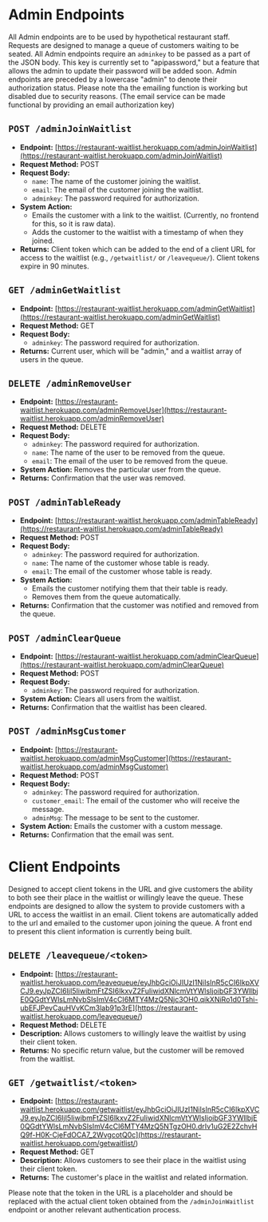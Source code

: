 # Admin Endpoints

All Admin endpoints are to be used by hypothetical restaurant staff. Requests are designed to manage a queue of customers waiting to be seated. All Admin endpoints require an `adminkey` to be passed as a part of the JSON body. This key is currently set to "apipassword," but a feature that allows the admin to update their password will be added soon. Admin endpoints are preceded by a lowercase "admin" to denote their authorization status. Please note tha the emailing function is working but disabled due to security reasons. (The email service can be made functional by providing an email authorization key) 

## `POST /adminJoinWaitlist`

- **Endpoint:** [https://restaurant-waitlist.herokuapp.com/adminJoinWaitlist](https://restaurant-waitlist.herokuapp.com/adminJoinWaitlist)
- **Request Method:** POST
- **Request Body:**
  - `name`: The name of the customer joining the waitlist.
  - `email`: The email of the customer joining the waitlist.
  - `adminkey`: The password required for authorization.
- **System Action:**
  - Emails the customer with a link to the waitlist. (Currently, no frontend for this, so it is raw data).
  - Adds the customer to the waitlist with a timestamp of when they joined.
- **Returns:** Client token which can be added to the end of a client URL for access to the waitlist (e.g., `/getwaitlist/` or `/leavequeue/`). Client tokens expire in 90 minutes.

## `GET /adminGetWaitlist`

- **Endpoint:** [https://restaurant-waitlist.herokuapp.com/adminGetWaitlist](https://restaurant-waitlist.herokuapp.com/adminGetWaitlist)
- **Request Method:** GET
- **Request Body:**
  - `adminkey`: The password required for authorization.
- **Returns:** Current user, which will be "admin," and a waitlist array of users in the queue.

## `DELETE /adminRemoveUser`

- **Endpoint:** [https://restaurant-waitlist.herokuapp.com/adminRemoveUser](https://restaurant-waitlist.herokuapp.com/adminRemoveUser)
- **Request Method:** DELETE
- **Request Body:**
  - `adminkey`: The password required for authorization.
  - `name`: The name of the user to be removed from the queue.
  - `email`: The email of the user to be removed from the queue.
- **System Action:** Removes the particular user from the queue.
- **Returns:** Confirmation that the user was removed.

## `POST /adminTableReady`

- **Endpoint:** [https://restaurant-waitlist.herokuapp.com/adminTableReady](https://restaurant-waitlist.herokuapp.com/adminTableReady)
- **Request Method:** POST
- **Request Body:**
  - `adminkey`: The password required for authorization.
  - `name`: The name of the customer whose table is ready.
  - `email`: The email of the customer whose table is ready.
- **System Action:**
  - Emails the customer notifying them that their table is ready.
  - Removes them from the queue automatically.
- **Returns:** Confirmation that the customer was notified and removed from the queue.

## `POST /adminClearQueue`

- **Endpoint:** [https://restaurant-waitlist.herokuapp.com/adminClearQueue](https://restaurant-waitlist.herokuapp.com/adminClearQueue)
- **Request Method:** POST
- **Request Body:**
  - `adminkey`: The password required for authorization.
- **System Action:** Clears all users from the waitlist.
- **Returns:** Confirmation that the waitlist has been cleared.

## `POST /adminMsgCustomer`

- **Endpoint:** [https://restaurant-waitlist.herokuapp.com/adminMsgCustomer](https://restaurant-waitlist.herokuapp.com/adminMsgCustomer)
- **Request Method:** POST
- **Request Body:**
  - `adminkey`: The password required for authorization.
  - `customer_email`: The email of the customer who will receive the message.
  - `adminMsg`: The message to be sent to the customer.
- **System Action:** Emails the customer with a custom message.
- **Returns:** Confirmation that the email was sent.


# Client Endpoints

Designed to accept client tokens in the URL and give customers the ability to both see their place in the waitlist or willingly leave the queue.
These endpoints are designed to allow the system to provide customers with a URL to access the waitlist in an email. Client tokens are automatically added to the url and emailed to the customer
upon joining the queue. A front end to present this client information is currently being built. 

## `DELETE /leavequeue/<token>`

- **Endpoint:** [https://restaurant-waitlist.herokuapp.com/leavequeue/eyJhbGciOiJIUzI1NiIsInR5cCI6IkpXVCJ9.eyJpZCI6IjI5IiwibmFtZSI6IkxvZ2FuIiwidXNlcmVtYWlsIjoibGF3YWllbjE0QGdtYWlsLmNvbSIsImV4cCI6MTY4MzQ5Njc3OH0.qikXNiRo1d0Tshi-ubEFJPevCauHVvKCm3lab91p3rE](https://restaurant-waitlist.herokuapp.com/leavequeue/<token>)
- **Request Method:** DELETE
- **Description:** Allows customers to willingly leave the waitlist by using their client token.
- **Returns:** No specific return value, but the customer will be removed from the waitlist.

## `GET /getwaitlist/<token>`

- **Endpoint:** [https://restaurant-waitlist.herokuapp.com/getwaitlist/eyJhbGciOiJIUzI1NiIsInR5cCI6IkpXVCJ9.eyJpZCI6IjI5IiwibmFtZSI6IkxvZ2FuIiwidXNlcmVtYWlsIjoibGF3YWllbjE0QGdtYWlsLmNvbSIsImV4cCI6MTY4MzQ5NTgzOH0.drIv1uG2E2ZchvHQ9f-H0K-CjeFdOCA7_2WvgcotQ0c](https://restaurant-waitlist.herokuapp.com/getwaitlist/<token>)
- **Request Method:** GET
- **Description:** Allows customers to see their place in the waitlist using their client token.
- **Returns:** The customer's place in the waitlist and related information.

Please note that the token in the URL is a placeholder and should be replaced with the actual client token obtained from the `/adminJoinWaitlist` endpoint or another relevant authentication process.
